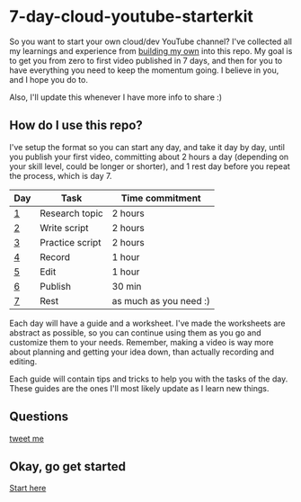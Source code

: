 # 7-day-cloud-youtube-starterkit

So you want to start your own cloud/dev YouTube channel? I've collected all my learnings and experience from [building my own](https://youtube.com/madebygps) into this repo. My goal is to get you from zero to first video published in 7 days, and then for you to have everything you need to keep the momentum going. I believe in you, and I hope you do to.

Also, I'll update this whenever I have more info to share :)

## How do I use this repo?

I've setup the format so you can start any day, and take it day by day, until you publish your first video, committing about 2 hours a day (depending on your skill level, could be longer or shorter), and 1 rest day before you repeat the process, which is day 7.

| Day | Task            | Time commitment        |
|-----|-----------------|------------------------|
| [1](day1/README.md)   | Research topic  | 2 hours                |
| [2](day2/README.md)   | Write script    | 2 hours                |
| [3](day3/README.md)   | Practice script | 2 hours                |
| [4](day4/README.md)   | Record          | 1 hour                 |
| [5](day5/README.md)   | Edit            | 1 hour                 |
| [6](day6/README.md)   | Publish         | 30 min                 |
| [7](day7/README.md)   | Rest            | as much as you need :) |

Each day will have a guide and a worksheet. I've made the worksheets are abstract as possible, so you can continue using them as you go and customize them to your needs. Remember, making a video is way more about planning and getting your idea down, than actually recording and editing.

Each guide will contain tips and tricks to help you with the tasks of the day. These guides are the ones I'll most likely update as I learn new things.
## Questions

[tweet me](https://twitter.com/madebygps)

## Okay, go get started

[Start here](start-here/README.md)